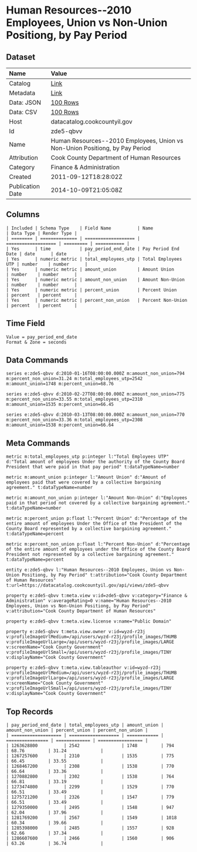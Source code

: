 # Human Resources--2010 Employees, Union vs Non-Union Positiong, by Pay Period

## Dataset

| Name | Value |
| :--- | :---- |
| Catalog | [Link](https://catalog.data.gov/dataset/human-resources-2010-employees-union-vs-non-union-positiong-by-pay-period-c6d40) |
| Metadata | [Link](https://datacatalog.cookcountyil.gov/api/views/zde5-qbvv) |
| Data: JSON | [100 Rows](https://datacatalog.cookcountyil.gov/api/views/zde5-qbvv/rows.json?max_rows=100) |
| Data: CSV | [100 Rows](https://datacatalog.cookcountyil.gov/api/views/zde5-qbvv/rows.csv?max_rows=100) |
| Host | datacatalog.cookcountyil.gov |
| Id | zde5-qbvv |
| Name | Human Resources--2010 Employees, Union vs Non-Union Positiong, by Pay Period |
| Attribution | Cook County Department of Human Resources |
| Category | Finance & Administration |
| Created | 2011-09-12T18:28:02Z |
| Publication Date | 2014-10-09T21:05:08Z |

## Columns

```ls
| Included | Schema Type    | Field Name          | Name                | Data Type | Render Type |
| ======== | ============== | =================== | =================== | ========= | =========== |
| Yes      | time           | pay_period_end_date | Pay Period End Date | date      | date        |
| Yes      | numeric metric | total_employees_utp | Total Employees UTP | number    | number      |
| Yes      | numeric metric | amount_union        | Amount Union        | number    | number      |
| Yes      | numeric metric | amount_non_union    | Amount Non-Union    | number    | number      |
| Yes      | numeric metric | percent_union       | Percent Union       | percent   | percent     |
| Yes      | numeric metric | percent_non_union   | Percent Non-Union   | percent   | percent     |
```

## Time Field

```ls
Value = pay_period_end_date
Format & Zone = seconds
```

## Data Commands

```ls
series e:zde5-qbvv d:2010-01-16T08:00:00.000Z m:amount_non_union=794 m:percent_non_union=31.24 m:total_employees_utp=2542 m:amount_union=1748 m:percent_union=68.76

series e:zde5-qbvv d:2010-02-27T08:00:00.000Z m:amount_non_union=775 m:percent_non_union=33.55 m:total_employees_utp=2310 m:amount_union=1535 m:percent_union=66.45

series e:zde5-qbvv d:2010-03-13T08:00:00.000Z m:amount_non_union=770 m:percent_non_union=33.36 m:total_employees_utp=2308 m:amount_union=1538 m:percent_union=66.64
```

## Meta Commands

```ls
metric m:total_employees_utp p:integer l:"Total Employees UTP" d:"Total amount of employees Under the authority of the County Board President that were paid in that pay period" t:dataTypeName=number

metric m:amount_union p:integer l:"Amount Union" d:"Amount of employees paid that were covered by a collective bargaining agreement." t:dataTypeName=number

metric m:amount_non_union p:integer l:"Amount Non-Union" d:"Employees paid in that period not covered by a collective bargaining agreement." t:dataTypeName=number

metric m:percent_union p:float l:"Percent Union" d:"Percentage of the entire amount of employees Under the Office of the President of the County Board represented by a collective bargaining agreement." t:dataTypeName=percent

metric m:percent_non_union p:float l:"Percent Non-Union" d:"Percentage of the entire amount of employees under the Office of the County Board President not represented by a collective bargaining agreement." t:dataTypeName=percent

entity e:zde5-qbvv l:"Human Resources--2010 Employees, Union vs Non-Union Positiong, by Pay Period" t:attribution="Cook County Department of Human Resources" t:url=https://datacatalog.cookcountyil.gov/api/views/zde5-qbvv

property e:zde5-qbvv t:meta.view v:id=zde5-qbvv v:category="Finance & Administration" v:averageRating=0 v:name="Human Resources--2010 Employees, Union vs Non-Union Positiong, by Pay Period" v:attribution="Cook County Department of Human Resources"

property e:zde5-qbvv t:meta.view.license v:name="Public Domain"

property e:zde5-qbvv t:meta.view.owner v:id=wyzd-r23j v:profileImageUrlMedium=/api/users/wyzd-r23j/profile_images/THUMB v:profileImageUrlLarge=/api/users/wyzd-r23j/profile_images/LARGE v:screenName="Cook County Government" v:profileImageUrlSmall=/api/users/wyzd-r23j/profile_images/TINY v:displayName="Cook County Government"

property e:zde5-qbvv t:meta.view.tableauthor v:id=wyzd-r23j v:profileImageUrlMedium=/api/users/wyzd-r23j/profile_images/THUMB v:profileImageUrlLarge=/api/users/wyzd-r23j/profile_images/LARGE v:screenName="Cook County Government" v:profileImageUrlSmall=/api/users/wyzd-r23j/profile_images/TINY v:displayName="Cook County Government"
```

## Top Records

```ls
| pay_period_end_date | total_employees_utp | amount_union | amount_non_union | percent_union | percent_non_union | 
| =================== | =================== | ============ | ================ | ============= | ================= | 
| 1263628800          | 2542                | 1748         | 794              | 68.76         | 31.24             | 
| 1267257600          | 2310                | 1535         | 775              | 66.45         | 33.55             | 
| 1268467200          | 2308                | 1538         | 770              | 66.64         | 33.36             | 
| 1270882800          | 2302                | 1538         | 764              | 66.81         | 33.19             | 
| 1273474800          | 2299                | 1529         | 770              | 66.51         | 33.49             | 
| 1275721200          | 2326                | 1547         | 779              | 66.51         | 33.49             | 
| 1279350000          | 2495                | 1548         | 947              | 62.04         | 37.96             | 
| 1281769200          | 2567                | 1549         | 1018             | 60.34         | 39.66             | 
| 1285398000          | 2485                | 1557         | 928              | 62.66         | 37.34             | 
| 1286607600          | 2466                | 1560         | 906              | 63.26         | 36.74             | 
```